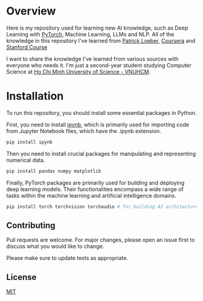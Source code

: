# Overview
Here is my repository used for learning new AI knowledge, such as Deep Learning with [PyTorch](https://pytorch.org/), Machine Learning, LLMs and NLP. All of the knowledge in this repository I've learned from [Patrick Loeber](https://www.youtube.com/watch?v=c36lUUr864M&t=6466s), [Coursera](https://www.coursera.org/) and [Stanford Course](https://youtube.com/playlist?list=PLoROMvodv4rOY23Y0BoGoBGgQ1zmU_MT_&si=jJ-_vWTPfD4eM7jX)

I want to share the knowledge I've learned from various sources with everyone who needs it. I'm just a second-year student studying Computer Science at [Ho Chi Minh University of Science - VNUHCM](https://hcmus.edu.vn/).

# Installation
To run this repository, you should install some essential packages in Python.

First, you need to install [ipynb](https://pypi.org/project/ipynb/), which is primarily used for importing code from Jupyter Notebook files, which have the .ipynb extension.
```bash
pip install ipynb 
```
Then you need to install crucial packages for manipulating and representing numerical data. 
```bash
pip install pandas numpy matplotlib 
```
Finally, PyTorch packages are primarily used for building and deploying deep learning models. Their functionalities encompass a wide range of tasks within the machine learning and artificial intelligence domains.
```bash
pip install torch torchvision torchaudio # for building AI architectures
```
## Contributing

Pull requests are welcome. For major changes, please open an issue first
to discuss what you would like to change.

Please make sure to update tests as appropriate.

## License

[MIT](https://choosealicense.com/licenses/mit/)
